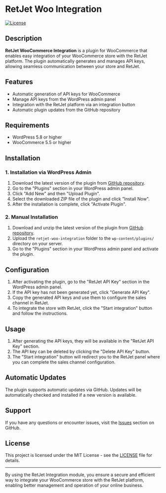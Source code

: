 # RetJet Woo Integration

[![License](https://img.shields.io/badge/license-MIT-blue.svg)](LICENSE)

## Description

**RetJet WooCommerce Integration** is a plugin for WooCommerce that enables easy integration of your WooCommerce store with the RetJet platform. The plugin automatically generates and manages API keys, allowing seamless communication between your store and RetJet.

## Features

- Automatic generation of API keys for WooCommerce
- Manage API keys from the WordPress admin panel
- Integration with the RetJet platform via an integration button
- Automatic plugin updates from the GitHub repository

## Requirements

- WordPress 5.8 or higher
- WooCommerce 5.5 or higher

## Installation

### 1. Installation via WordPress Admin

1. Download the latest version of the plugin from [GitHub repository](https://github.com/RetJet/retjet-woo-integration).
2. Go to the "Plugins" section in your WordPress admin panel.
3. Click "Add New" and then "Upload Plugin".
4. Select the downloaded ZIP file of the plugin and click "Install Now".
5. After the installation is complete, click "Activate Plugin".

### 2. Manual Installation

1. Download and unzip the latest version of the plugin from [GitHub repository](https://github.com/RetJet/retjet-woo-integration).
2. Upload the `retjet-woo-integration` folder to the `wp-content/plugins/` directory on your server.
3. Go to the "Plugins" section in your WordPress admin panel and activate the plugin.

## Configuration

1. After activating the plugin, go to the "RetJet API Key" section in the WordPress admin panel.
2. If the API key has not been generated yet, click "Generate API Key".
3. Copy the generated API keys and use them to configure the sales channel in RetJet.
4. To integrate the store with RetJet, click the "Start integration" button and follow the instructions.

## Usage

1. After generating the API keys, they will be available in the "RetJet API Key" section.
2. The API key can be deleted by clicking the "Delete API Key" button.
3. The "Start integration" button will redirect you to the RetJet panel where you can complete the sales channel configuration.

## Automatic Updates

The plugin supports automatic updates via GitHub. Updates will be automatically checked and installed if a new version is available.

## Support

If you have any questions or encounter issues, visit the [Issues](https://github.com/RetJet/retjet-woo-integration/issues) section on GitHub.

## License

This project is licensed under the MIT License - see the [LICENSE](LICENSE) file for details.

---

By using the RetJet Integration module, you ensure a secure and efficient way to integrate your WooCommerce store with the RetJet platform, enabling better management and operation of your online business.

